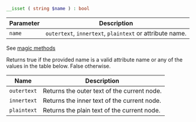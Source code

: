 ```php
__isset ( string $name ) : bool
```

| Parameter | Description
| --------- | -----------
| `name`    | `outertext`, `innertext`, `plaintext` or attribute name.

See [magic methods](http://php.net/manual/en/language.oop5.overloading.php#object.get)

Returns true if the provided name is a valid attribute name or any of the values in the table below. False otherwise.

| Name              | Description
| ----              | -----------
| `outertext`       | Returns the outer text of the current node.
| `innertext`       | Returns the inner text of the current node.
| `plaintext`       | Returns the plain text of the current node.